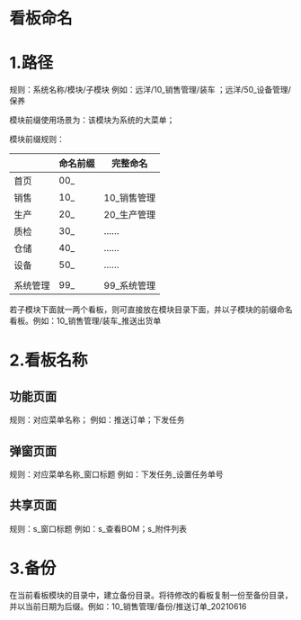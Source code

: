 # 看板命名

# 1.路径

规则：系统名称/模块/子模块		                                   例如：远洋/10_销售管理/装车 ；远洋/50_设备管理/保养

模块前缀使用场景为：该模块为系统的大菜单；

模块前缀规则：

|          | 命名前缀 | 完整命名    |
| -------- | -------- | ----------- |
| 首页     | 00_      |             |
| 销售     | 10_      | 10_销售管理 |
| 生产     | 20_      | 20_生产管理 |
| 质检     | 30_      | ……          |
| 仓储     | 40_      | ……          |
| 设备     | 50_      | ……          |
|          |          |             |
| 系统管理 | 99_      | 99_系统管理 |

若子模块下面就一两个看板，则可直接放在模块目录下面，并以子模块的前缀命名看板。例如：10_销售管理/装车_推送出货单

# 2.看板名称

## 功能页面

规则：对应菜单名称；                                                        例如：推送订单；下发任务

## 弹窗页面

规则：对应菜单名称_窗口标题                                           例如：下发任务_设置任务单号

## 共享页面

规则：s_窗口标题																例如：s_查看BOM；s_附件列表



# 3.备份

在当前看板模块的目录中，建立备份目录。将待修改的看板复制一份至备份目录，并以当前日期为后缀。例如：10_销售管理/备份/推送订单_20210616